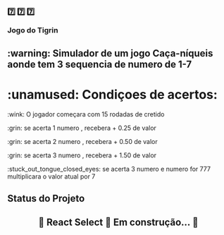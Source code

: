 ###  :seven: :seven: :seven: <p>Jogo do Tigrin 
<h2> :warning: Simulador de um jogo Caça-níqueis aonde tem 3 sequencia de numero de 1-7</h2>
<h1> :unamused: Condiçoes de acertos:</h1>
<p>:wink: O jogador começara com 15 rodadas de cretido</p>
<p>:grin: se acerta 1 numero , recebera + 0.25 de valor</p>
<p>:grin: se acerta 2 numero ,  recebera + 0.50 de valor</p>
<p>:grin: se acerta 3 numero ,  recebera + 1.50 de valor</p>
<p>:stuck_out_tongue_closed_eyes: se acerta 3 numero e numero for 777 multiplicara o valor atual por 7</p>


## Status do Projeto
<h2 align="center"> 
	🚧  React Select 🚀 Em construção...  🚧
</h2>
